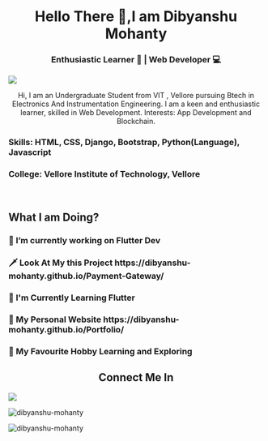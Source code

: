 <h1 align="center">Hello There 🤙,I am Dibyanshu Mohanty </h1>

<h3 align="center"> Enthusiastic Learner 📖 | Web Developer 💻 </h3>


![](https://www.digitalmarketinginstitutes.in/wp-content/uploads/2019/03/Web-Development-Service-Banner.jpg)


<p align="center"> Hi, I am an Undergraduate Student from VIT , Vellore pursuing Btech in Electronics And Instrumentation Engineering. I am a keen and enthusiastic learner, skilled in Web Development. Interests: App Development and Blockchain. </p>

<h3> Skills: HTML, CSS, Django, Bootstrap, Python(Language), Javascript</h3>

<h3> College: Vellore Institute of Technology, Vellore </h3> <br />

<h2 align="left"> What I am Doing? </h2>

<h3>🚧 I’m currently working on Flutter Dev</h3>

<h3>🗡️ Look At My this Project https://dibyanshu-mohanty.github.io/Payment-Gateway/</h3>

<h3>📑 I'm Currently Learning Flutter</h3>

<h3>🏴󠁧󠁢󠁷󠁬󠁳󠁿 My Personal Website https://dibyanshu-mohanty.github.io/Portfolio/</h3>

<h3>🏅 My Favourite Hobby Learning and Exploring</h3>


<h2 align="center">Connect Me In</h2>

<a href="" target="_blank" alt=https://www.linkedin.com/in/dibyanshu-mohanty-37a2b71b8/><img src="https://img.icons8.com/fluent/48/000000/linkedin.png"/></a>

<p align="left"> <img src="https://github-readme-stats.vercel.app/api/top-langs?username=dibyanshu-mohanty&show_icons=true&locale=en&layout=compact" alt="dibyanshu-mohanty" > </p>

<p align="left"> <img src="https://github-readme-stats.vercel.app/api?username=dibyanshu-mohanty&show_icons=true&locale=en" alt="dibyanshu-mohanty" ></p>
